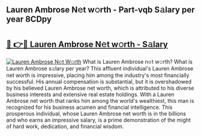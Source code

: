 ## Lauren Ambrose N𝚎t w𝚘rth - Part-vqb S𝚊lary per year 8CDpy

# <h2><a href="http://gc0kgv.nevu.top/?p=Lauren+Ambrose">🔗 👉🔴 Lauren Ambrose N𝚎t w𝚘rth - S𝚊lary</a></h2>

[![Lauren Ambrose N𝚎t W𝚘rth](https://i.imgur.com/Oavwk0R.jpeg)](http://gc0kgv.nevu.top/?p=Lauren+Ambrose)
What is Lauren Ambrose n𝚎t w𝚘rth? What is Lauren Ambrose s𝚊lary per year?
This affluent individual's Lauren Ambrose net worth is impressive, placing him among the industry's most financially successful. His annual compensation is substantial, but it is overshadowed by his believed Lauren Ambrose net worth, which is attributed to his diverse business interests and extensive real estate holdings. With a Lauren Ambrose net worth that ranks him among the world's wealthiest, this man is recognized for his business acumen and financial intelligence. This prosperous individual, whose Lauren Ambrose net worth is in the billions and who earns an impressive salary, is a prime demonstration of the might of hard work, dedication, and financial wisdom.
